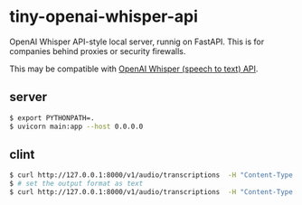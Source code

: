 # tiny-openai-whisper-api

OpenAI Whisper API-style local server, runnig on FastAPI. This is for companies behind proxies or security firewalls.

This may be compatible with [OpenAI Whisper (speech to text) API](https://platform.openai.com/docs/guides/speech-to-text/quickstart).

## server
```bash
$ export PYTHONPATH=.
$ uvicorn main:app --host 0.0.0.0
```

## clint
```bash
$ curl http://127.0.0.1:8000/v1/audio/transcriptions  -H "Content-Type: multipart/form-data"  -F model="whisper-1" -F file="@sample.mp4"
$ # set the output format as text
$ curl http://127.0.0.1:8000/v1/audio/transcriptions  -H "Content-Type: multipart/form-data"  -F model="whisper-1" -F file="@sample.mp4" -F response_format=text
```
